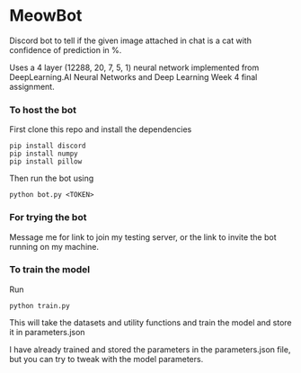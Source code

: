 # MeowBot
Discord bot to tell if the given image attached in chat is a cat with confidence of prediction in %.

Uses a 4 layer (12288, 20, 7, 5, 1) neural network implemented from DeepLearning.AI Neural Networks and Deep Learning Week 4 final assignment.

### To host the bot
First clone this repo and install the dependencies
```
pip install discord
pip install numpy
pip install pillow
```
Then run the bot using 
```
python bot.py <TOKEN>
```

### For trying the bot
Message me for link to join my testing server, or the link to invite the bot running on my machine.

### To train the model
Run 
```
python train.py
```
This will take the datasets and utility functions and train the model and store it in parameters.json

I have already trained and stored the parameters in the parameters.json file, but you can try to tweak with the model parameters.